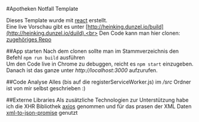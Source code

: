 #Apotheken Notfall Template

Dieses Template wurde mit [react](https://github.com/facebook/react) erstellt. <br>
Eine live Vorschau gibt es unter [http://heinking.dunzel.io/build](http://heinking.dunzel.io/duild).<br>
Den Code kann man hier clonen: [zugehöriges Repo](https://github.com/dunzel/heineking_aufgabe/)<br>

##App starten
Nach dem clonen sollte man im Stammverzeichnis den Befehl ``npm run build`` ausführen<br>
Um den Code live in Chrome zu debuggen, reicht es ``npm start`` einzugeben. 
Danach ist das ganze unter _http://localhost:3000_ aufzurufen.

##Code Analyse
Alles (bis auf die registerServiceWorker.js) im */src* Ordner ist von mir selbst geschrieben :)

##Externe Libraries
Als zusätzliche Technologien zur Unterstützung habe ich die XHR Bibliothek [axios](https://www.npmjs.com/package/axios) genommen 
und für das prasen der XML Daten [xml-to-json-promise](https://www.npmjs.com/package/xml-to-json-promise) genutzt
